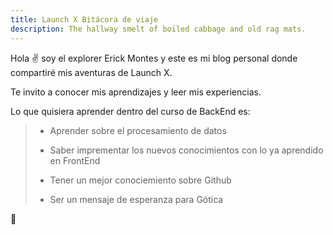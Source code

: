 ```yaml
---
title: Launch X Bitácora de viaje
description: The hallway smelt of boiled cabbage and old rag mats.
---
```


Hola ✌️  soy el explorer Erick Montes y este es mi blog personal donde compartiré mis aventuras de Launch X.

Te invito a conocer mis aprendizajes y leer mis experiencias.

Lo que quisiera aprender dentro del curso de BackEnd es:

  > * Aprender sobre el procesamiento de datos
  >
  > * Saber imprementar los nuevos conocimientos con lo ya aprendido en FrontEnd
  >
  > * Tener un mejor conociemiento sobre Github
  >
  > * Ser un mensaje de esperanza para Gótica
  

🚀
